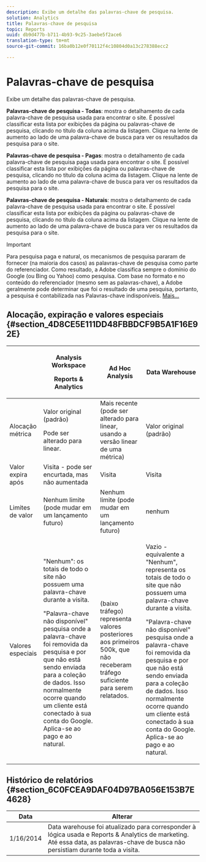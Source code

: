 ```yaml
---
description: Exibe um detalhe das palavras-chave de pesquisa.
solution: Analytics
title: Palavras-chave de pesquisa
topic: Reports
uuid: db9d477b-b711-4b93-9c25-3aebe5f2ace6
translation-type: tm+mt
source-git-commit: 16ba0b12e0f70112f4c10804d0a13c278388ecc2

---
```



# Palavras-chave de pesquisa

Exibe um detalhe das palavras-chave de pesquisa.

**Palavras-chave de pesquisa - Todas**: mostra o detalhamento de cada palavra-chave de pesquisa usada para encontrar o site. É possível classificar esta lista por exibições da página ou palavras-chave de pesquisa, clicando no título da coluna acima da listagem. Clique na lente de aumento ao lado de uma palavra-chave de busca para ver os resultados da pesquisa para o site.

**Palavras-chave de pesquisa - Pagas**: mostra o detalhamento de cada palavra-chave de pesquisa paga usada para encontrar o site. É possível classificar esta lista por exibições da página ou palavras-chave de pesquisa, clicando no título da coluna acima da listagem. Clique na lente de aumento ao lado de uma palavra-chave de busca para ver os resultados da pesquisa para o site.

**Palavras-chave de pesquisa - Naturais**: mostra o detalhamento de cada palavra-chave de pesquisa usada para encontrar o site. É possível classificar esta lista por exibições da página ou palavras-chave de pesquisa, clicando no título da coluna acima da listagem. Clique na lente de aumento ao lado de uma palavra-chave de busca para ver os resultados da pesquisa para o site.

>[!IMPORTANT]
>
>Para pesquisa paga e natural, os mecanismos de pesquisa pararam de fornecer (na maioria dos casos) as palavras-chave de pesquisa como parte do referenciador. Como resultado, a Adobe classifica sempre o domínio do Google (ou Bing ou Yahoo) como pesquisa. Com base no formato e no conteúdo do referenciador (mesmo sem as palavras-chave), a Adobe geralmente pode determinar que foi o resultado de uma pesquisa, portanto, a pesquisa é contabilizada nas Palavras-chave indisponíveis. [Mais...](https://helpx.adobe.com/analytics/kb/keyword-unavailable.html)

## Alocação, expiração e valores especiais {#section_4D8CE5E111DD48FBBDCF9B5A1F16E92E}

<table id="table_EC7423532C7E44DE97B7FC0321585A2B"> 
 <thead> 
  <tr> 
   <th colname="col1" class="entry"> </th> 
   <th colname="col2" class="entry"> <p>Analysis Workspace </p> <p>Reports &amp; Analytics </p> </th> 
   <th colname="col3" class="entry"> Ad Hoc Analysis </th> 
   <th colname="col4" class="entry"> Data Warehouse </th> 
  </tr> 
 </thead>
 <tbody> 
  <tr> 
   <td colname="col1"> Alocação métrica </td> 
   <td colname="col2"> <p>Valor original (padrão) </p> <p> Pode ser alterado para linear. </p> </td> 
   <td colname="col3"> Mais recente (pode ser alterado para linear, usando a versão linear de uma métrica) </td> 
   <td colname="col4"> <p>Valor original (padrão) </p> </td> 
  </tr> 
  <tr> 
   <td colname="col1"> Valor expira após </td> 
   <td colname="col2"> Visita - pode ser encurtada, mas não aumentada </td> 
   <td colname="col3"> Visita </td> 
   <td colname="col4"> Visita </td> 
  </tr> 
  <tr> 
   <td colname="col1"> Limites de valor </td> 
   <td colname="col2"> Nenhum limite (pode mudar em um lançamento futuro) </td> 
   <td colname="col3"> Nenhum limite (pode mudar em um lançamento futuro) </td> 
   <td colname="col4"> nenhum </td> 
  </tr> 
  <tr> 
   <td colname="col1"> Valores especiais </td> 
   <td colname="col2"> <p>"Nenhum": os totais de todo o site não possuem uma palavra-chave durante a visita. </p> "Palavra-chave não disponível" pesquisa onde a palavra-chave foi removida da pesquisa e por que não está sendo enviada para a coleção de dados. Isso normalmente ocorre quando um cliente está conectado à sua conta do Google. Aplica-se ao pago e ao natural. </td> 
   <td colname="col3"> (baixo tráfego) representa valores posteriores aos primeiros 500k, que não receberam tráfego suficiente para serem relatados. </td> 
   <td colname="col4"> <p> Vazio - equivalente a "Nenhum", representa os totais de todo o site que não possuem uma palavra-chave durante a visita. </p> <p>"Palavra-chave não disponível" pesquisa onde a palavra-chave foi removida da pesquisa e por que não está sendo enviada para a coleção de dados. Isso normalmente ocorre quando um cliente está conectado à sua conta do Google. Aplica-se ao pago e ao natural. </p> </td> 
  </tr> 
 </tbody> 
</table>

## Histórico de relatórios {#section_6C0FCEA9DAF04D97BA056E153B7E4628}

| Data | Alterar |
|---|---|
| 1/16/2014 | Data warehouse foi atualizado para corresponder à lógica usada e Reports &amp; Analytics de marketing. Até essa data, as palavras-chave de busca não persistiam durante toda a visita. |

